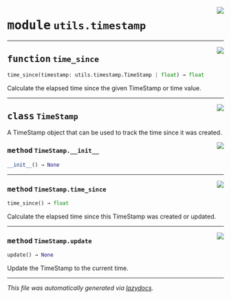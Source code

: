 <!-- markdownlint-disable -->

<a href="../../qtstrap/utils/timestamp.py#L0"><img align="right" style="float:right;" src="https://img.shields.io/badge/-source-cccccc?style=flat-square"></a>

# <kbd>module</kbd> `utils.timestamp`





---

<a href="../../qtstrap/utils/timestamp.py#L22"><img align="right" style="float:right;" src="https://img.shields.io/badge/-source-cccccc?style=flat-square"></a>

## <kbd>function</kbd> `time_since`

```python
time_since(timestamp: utils.timestamp.TimeStamp | float) → float
```

Calculate the elapsed time since the given TimeStamp or time value. 


---

<a href="../../qtstrap/utils/timestamp.py#L4"><img align="right" style="float:right;" src="https://img.shields.io/badge/-source-cccccc?style=flat-square"></a>

## <kbd>class</kbd> `TimeStamp`
A TimeStamp object that can be used to track the time since it was created. 

<a href="../../qtstrap/utils/timestamp.py#L7"><img align="right" style="float:right;" src="https://img.shields.io/badge/-source-cccccc?style=flat-square"></a>

### <kbd>method</kbd> `TimeStamp.__init__`

```python
__init__() → None
```








---

<a href="../../qtstrap/utils/timestamp.py#L10"><img align="right" style="float:right;" src="https://img.shields.io/badge/-source-cccccc?style=flat-square"></a>

### <kbd>method</kbd> `TimeStamp.time_since`

```python
time_since() → float
```

Calculate the elapsed time since this TimeStamp was created or updated. 

---

<a href="../../qtstrap/utils/timestamp.py#L14"><img align="right" style="float:right;" src="https://img.shields.io/badge/-source-cccccc?style=flat-square"></a>

### <kbd>method</kbd> `TimeStamp.update`

```python
update() → None
```

Update the TimeStamp to the current time. 




---

_This file was automatically generated via [lazydocs](https://github.com/ml-tooling/lazydocs)._
